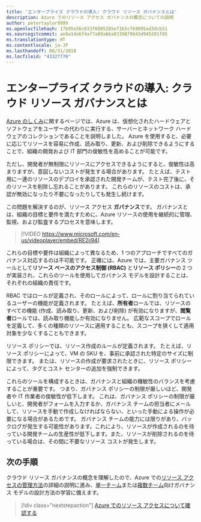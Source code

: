 ```yaml
---
title: 'エンタープライズ クラウドの導入: クラウド リソース ガバナンスとは'
description: Azure でのリソース アクセス ガバナンスの概念についての説明
author: petertaylor9999
ms.openlocfilehash: 17b95e56c033f6085285ef1b5cf69895ad3dcb51
ms.sourcegitcommit: ae8a1de6f4af7a89a66a8339879843d945201f85
ms.translationtype: HT
ms.contentlocale: ja-JP
ms.lasthandoff: 08/31/2018
ms.locfileid: "43327770"
---
```

# <a name="enterprise-cloud-adoption-what-is-cloud-resource-governance"></a>エンタープライズ クラウドの導入: クラウド リソース ガバナンスとは

[Azure のしくみ](what-is-azure.md)に関するページでは、Azure は、仮想化されたハードウェアとソフトウェアをユーザーの代わりに実行する、サーバーとネットワーク ハードウェアのコレクションであることを説明しました。 Azure を使用すると、必要に応じてリソースを容易に作成、読み取り、更新、および削除できるようにすることで、組織の開発および IT 部門の俊敏性を高めることが可能です。

ただし、開発者が無制限にリソースにアクセスできるようにすると、俊敏性は高まりますが、意図しないコストが発生する場合があります。 たとえば、テスト用に一連のリソースのデプロイを承認された開発チームが、テスト完了後に、そのリソースを削除し忘れることがあります。 これらのリソースのコストは、承認が無効になったり不要になったりしても発生し続けます。 

この問題を解決するのが、リソース アクセス **ガバナンス**です。 ガバナンスとは、組織の目標と要件を満たすために、Azure リソースの使用を継続的に管理、監視、および監査するプロセスを意味します。 

> [!VIDEO https://www.microsoft.com/en-us/videoplayer/embed/RE2ii94] 

これらの目標や要件は組織によって異なるため、1 つのアプローチですべてのガバナンス対応するのは不可能です。 正確には、Azure では、主要ガバナンス ツールとして**リソース ベースのアクセス制御 (RBAC)** と**リソース ポリシー**の 2 つが実装され、これらのツールを使用してガバナンス モデルを設計することは、それぞれの組織の責任です。

RBAC ではロールが定義され、そのロールによって、ロールに割り当てられているユーザーの機能が定義されます。 たとえば、**所有者**ロールでは、リソースのすべての機能 (作成、読み取り、更新、および削除) が有効になりますが、**閲覧者**ロールでは、読み取り機能しか有効になりません。 広範なスコープでロールを定義して、多くの種類のリソースに適用することも、スコープを狭くして適用対象を少なくすることもできます。 

リソース ポリシーでは、リソース作成のルールが定義されます。 たとえば、リソース ポリシーによって、VM の SKU を、事前に承認された特定のサイズに制限できます。 または、リソースの作成が要求されたときに、リソース ポリシーによって、タグとコスト センターの追加を強制できます。 

これらのツールを構成するときは、ガバナンスと組織の機敏性のバランスを考慮することが重要です。 つまり、ガバナンス ポリシーの制限が厳しいほど、開発者や IT 作業者の俊敏性が低下します。 これは、ガバナンス ポリシーの制限が厳しいと、開発者がフォームを入力するか、ガバナンス チームの担当者にメールして、リソースを手動で作成しなければならない、といった手動による操作が必要になる場合があるためです。 ガバナンス チームの能力には限りがあり、バックログが発生する可能性があります。これにより、リソースが作成されるのを待っている開発チームの生産性が低下します。また、リソースが削除されるのを待っている場合は、その間に不要なリソース コストが発生します。

## <a name="next-steps"></a>次の手順

クラウド リソース ガバナンスの概念を理解したので、Azure での[リソース アクセスの管理方法](azure-resource-access.md)の詳細の説明に進み、[単一チーム](../governance/governance-single-team.md)または[複数チーム](../governance/governance-multiple-teams.md)向けガバナンス モデルの設計方法の学習に備えます。

> [!div class="nextstepaction"]
> [Azure でのリソース アクセスについて確認する](azure-resource-access.md)